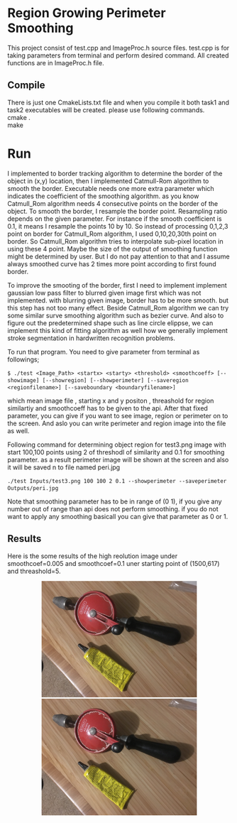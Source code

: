 # Region Growing Perimeter Smoothing

This project consist of test.cpp and ImageProc.h source files. test.cpp is for taking parameters from terminal and perform desired command. All created functions are in ImageProc.h file.

## Compile
There is just one CmakeLists.txt file and when you compile it both task1 and task2 executables will be created.
please use following commands.    
  cmake .   
  make 
  
# Run

I implemented to border tracking algorithm to determine the border of the object in (x,y) location, then I implemented Catmull-Rom algorithm to smooth the border. Executable needs one more extra parameter which indicates the coefficient of the smoothing algorithm. as you know Catmull_Rom algorithm needs 4 consecutive points on the border of the object. To smooth the border, I resample the border point. Resampling ratio depends on the given parameter. For instance if the smooth coefficient is 0.1, it means I resample the points 10 by 10. So instead of processing 0,1,2,3 point on border for Catmull_Rom algorithm, I used 0,10,20,30th point on border. So Catmull_Rom algorithm tries to interpolate sub-pixel location in using these 4 point. Maybe the size of the output of smoothing function might be determined by user. But I do not pay attention to that and I assume always smoothed curve has 2 times more point according to first found border.

To improve the smooting of the border, first I need to implement implement gaussian low pass filter to blurred given image first which was not implemented. with blurring given image, border has to be more smooth. but this step has not too many effect. Beside Catmull_Rom algorithm we can try some similar surve smoothing algorithm such as bezier curve. And also to figure out the predetermined shape such as line circle elippse, we can implement this kind of fitting algorithm as well how we generally implement stroke segmentation in hardwritten recognition problems.

To run that program. You need to give parameter from terminal as followings;
```
$ ./test <Image_Path> <startx> <starty> <threshold> <smoothcoeff> [--showimage] [--showregion] [--showperimeter] [--saveregion <regionfilename>] [--saveboundary <boundaryfilename>]
```

which mean image file , starting x and y positon , threashold for region similartiy and smoothcoeff has to be given to the api.
After that fixed parameter, you can give if you want to see image, region or perimeter on to the screen. And aslo you can write perimeter and region image into the file as well.

Following command for determining object region for test3.png image with start 100,100 points using 2 of threshodl of similarity and 0.1 for smoothing parameter. as a result perimeter image will be shown at the screen and also it will be saved n to file named peri.jpg

```
./test Inputs/test3.png 100 100 2 0.1 --showperimeter --saveperimeter Outputs/peri.jpg
```

Note that smoothing parameter has to be in range of (0 1), if you give any number out of range than api does not perform smoothing.
if you do not want to apply any smoothing basicall you can give that parameter as 0 or 1.

## Results

Here is the some results of the high reolution image under smoothcoef=0.005 and smoothcoef=0.1 uner starting point of (1500,617) and threashold=5.

<p align="center">
  <img src="Outputs/peri5.jpg" width="350"/>  
  <img src="Outputs/peri3.jpg" width="350"/>  
</p>



  
 



